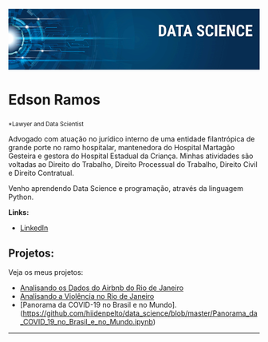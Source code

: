 
<p align="center">
  <img src="banner.png" >
</p>

# Edson Ramos
<sub>*Lawyer and Data Scientist</sub>

Advogado com atuação no jurídico interno de uma entidade filantrópica de grande porte no ramo hospitalar, mantenedora do Hospital Martagão Gesteira e gestora do Hospital Estadual da Criança. Minhas atividades são voltadas ao Direito do Trabalho, Direito Processual do Trabalho, Direito Civil e Direito Contratual.

Venho aprendendo Data Science e programação, através da linguagem Python.

**Links:**
* [LinkedIn](https://www.linkedin.com/in/edson-ramos-0306b378/)



## Projetos:
Veja os meus projetos:

* [Analisando os Dados do Airbnb do Rio de Janeiro](https://github.com/hiidenpelto/data_science/blob/master/Analisando_os_dados_do_Airbnb_Rio_de_Janeiro.ipynb)
* [Analisando a Violência no Rio de Janeiro](https://github.com/hiidenpelto/data_science/blob/master/Analisando_Violencia_Rio_de_Janeiro.ipynb)
* [Panorama da COVID-19 no Brasil e no Mundo].(https://github.com/hiidenpelto/data_science/blob/master/Panorama_da_COVID_19_no_Brasil_e_no_Mundo.ipynb)
---





